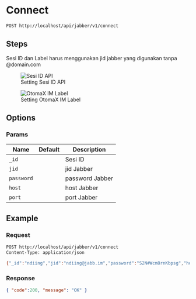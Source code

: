 # Connect

<!--
@category Common
-->

```bash
POST http://localhost/api/jabber/v1/connect
```

## Steps

Sesi ID dan Label harus menggunakan jid jabber yang digunakan tanpa @domain.com

<p>
    <figure>
        <img src="https://raw.githubusercontent.com/ndiing/OtomaX/main/docs/images/jabber-connect.png" alt="Sesi ID API" />
        <figcaption>Setting Sesi ID API</figcaption>
    </figure>
</p>
<p>
    <figure>
        <img src="https://raw.githubusercontent.com/ndiing/OtomaX/main/docs/images/jabber-center.png" alt="OtomaX IM Label" />
        <figcaption>Setting OtomaX IM Label</figcaption>
    </figure>
</p>

## Options

### Params

Name | Default | Description
--- | --- | ---
`_id` |  | Sesi ID
`jid` |  | jid Jabber
`password` |  | password Jabber
`host` |  | host Jabber
`port` |  | port Jabber

## Example

### Request

```bash
POST http://localhost/api/jabber/v1/connect
Content-Type: application/json

{"_id":"ndiing","jid":"ndiing@jabb.im","password":"S2N#Wcm8rnKbpsg","host":"jabb.im","port":5222}
```

### Response

```json
{ "code":200, "message": "OK" }
```